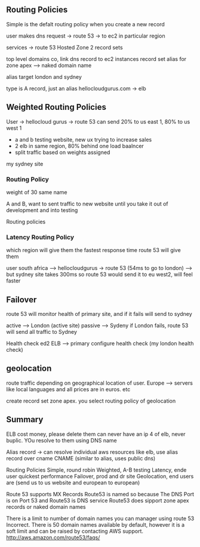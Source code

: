 ## Routing Policies

Simple is the defalt routing policy when you create a new record

user makes dns request -> route 53 -> to ec2 in particular region

services -> route 53
  Hosted Zone
  2 record sets

top level domains
  co, link dns record to ec2 instances
  record set
  alias for zone apex --> naked domain name

alias target
  london and sydney

type is  A record, just an alias
  hellocloudgurus.com -> elb

## Weighted Routing Policies
User -> hellocloud gurus -> route 53 can send 20% to us east 1, 80% to us west 1
- a and b testing website, new ux trying to increase sales
- 2 elb in same region, 80% behind one load baalncer
- split traffic based on weights assigned

my sydney site
### Routing Policy
  weight of 30
  same name

A and B, want to sent traffic to new website until you take it out of development and into testing

Routing policies

### Latency Routing Policy
which region will give them the fastest response time
route 53 will give them

user south africa --> hellocloudgurus -> route 53 (54ms to go to london) --> but sydney site takes 300ms
so route 53 would send it to eu west2, will feel faster

## Failover
route 53 will monitor health of primary site, and if it fails will send to sydney

active --> London (active site)
passive --> Sydeny
if London fails, route 53 will send all traffic to Sydney

Health check
  ed2 ELB --> primary 
  configure health check (my london health check)

## geolocation
route traffic depending on geographical location of user. Europe --> servers like local languages and all prices are in euros. etc

create record set
zone apex. you select routing policy of geolocation

## Summary
ELB cost money, please delete them
can never have an ip 4 of elb, never buplic. YOu resolve to them using DNS name

Alias record -> can resolve individual aws resources like elb, 
use alias record over cname
CNAME (similar to alias, uses public dns)

Routing Policies
  Simple, round robin
  Weighted, A-B testing
  Latency, ende user quickest performance
  Failover, prod and dr site
  Geolocation, end users are (send us to us website and european to european)

Route 53 supports MX Records
Route53 is named so because The DNS Port is on Port 53 and Route53 is DNS service
Route53 does sipport zone apex records or naked domain names

There is a limit to number of domain names you can manager using route 53
Incorrect. There is 50 domain names available by default, however it is a soft limit and can be raised by contacting AWS support. http://aws.amazon.com/route53/faqs/